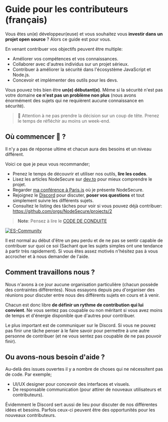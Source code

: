 # Guide pour les contributeurs (français)

Vous êtes un(e) développeur(euse) et vous souhaitez vous **investir dans un projet open source** ? Alors ce guide est pour vous.

En venant contribuer vos objectifs peuvent être multiple:

- Améliorer vos compétences et vos connaissances.
- Collaborer avec d'autres individus sur un projet sérieux.
- Contribuer à améliorer la sécurité dans l'écosystème JavaScript et Node.js.
- Concevoir et implémenter des outils pour les devs.

Vous pouvez très bien être **un(e) débutant(e)**. Même si la sécurité n'est pas votre domaine **ce n'est pas un problème non plus** (nous avons énormément des sujets qui ne requièrent aucune connaissance en sécurité).

> 👀 Attention à ne pas prendre la décision sur un coup de tête. Prenez le temps de réfléchir au moins un week-end.

## Où commencer 🐤 ?

Il n'y a pas de réponse ultime et chacun aura des besoins et un niveau différent.

Voici ce que je peux vous recommander;

- Prenez le temps de découvrir et utiliser nos outils, **lire les codes**.
- Lisez les articles NodeSecure sur [dev.to](https://dev.to/nodesecure) pour mieux comprendre le projet.
- Regarder [ma conférence à Paris.js](https://www.youtube.com/watch?v=hmrKI1jZLGc) où je présente NodeSecure.
- Rejoignez le [Discord](https://discord.gg/4Wn8rjAtB4) pour discuter, **poser vos questions** et tout simplement suivre les différents sujets.
- Consultez le listing des tâches pour voir si vous pouvez déjà contribuer: https://github.com/orgs/NodeSecure/projects/2

> **Note**: Pensez à lire le [CODE DE CONDUITE](https://github.com/NodeSecure/Governance/blob/main/CODE_OF_CONDUCT.md)

[![ES-Community](https://discordapp.com/api/guilds/640183220452720650/embed.png?style=banner2)](https://discord.gg/4Wn8rjAtB4)

Il est normal au début d'être un peu perdu et de ne pas se sentir capable de contribuer sur quoi ce soi (Sachant que les sujets simples ont une tendance à partir très rapidement). Si vous êtes assez motivés n'hésitez pas à vous accrocher et à nous demander de l'aide.

## Comment travaillons nous ?

Nous n'avons à ce jour aucune organisation particulière (chacun possède des contraintes différentes). Nous essayons depuis peu d'organiser des réunions pour discuter entre nous des différents sujets en cours et à venir.

Chacun est donc libre **de définir un rythme de contribution qui lui convient**. Ne vous sentez pas coupable ou non méritant si vous avez moins de temps et d'énergie disponible que d'autres pour contribuer.

Le plus important est de communiquer sur le Discord. Si vous ne pouvez pas finir une tâche penser à le faire savoir pour permettre à une autre personne de contribuer (et ne vous sentez pas coupable de ne pas pouvoir finir).

## Ou avons-nous besoin d'aide ?

Au-delà des issues ouvertes il y a nombre de choses qui ne nécessitent pas de code. Par exemple;

- UI/UX designer pour concevoir des interfaces et visuels.
- De responsable communication (pour attirer de nouveaux utilisateurs et contributeurs).

Évidemment le Discord sert aussi de lieu pour discuter de nos différentes idées et besoins. Parfois ceux-ci peuvent être des opportunités pour les nouveaux contributeurs.
